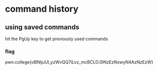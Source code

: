 # command history
## using saved commands
hit the PgUp key to get previously used commands
### flag
pwn.college{oBNIjuUl_yzWvQQ7iLvz_mcBCLO.0lNzEzNxwyN4AzNzEzW}
